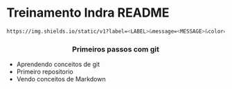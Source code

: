 # Treinamento Indra README



```bash
https://img.shields.io/static/v1?label=<LABEL>&message=<MESSAGE>&color=<COLOR>&style=<STYLE>&logo=<LOGO>
```

<h3 align="center">Primeiros passos com git</h3>



<ul>
    <li>Aprendendo conceitos de git</li>
    <li>Primeiro repositorio</li>
    <li>Vendo conceitos de Markdown</li>
</ul>






